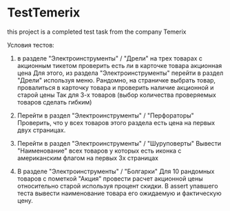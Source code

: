 # TestTemerix
this project is a completed test task from the company Temerix

Условия тестов:

1. в разделе "Электроинструменты" / "Дрели" на  трех товарах с акционным тикетом  проверить есть ли в карточке товара акционная цена
Для этого, из раздела "Электроинструменты"  перейти в раздел "Дрели"  используя меню.
Рандомно, на страничке выбрать товар, провалиться в карточку товара и проверить наличие акционной и старой цены
Так для 3-х товаров (выбор количества проверяемых товаров сделать гибким)

2. Перейти в раздел "Электроинструменты" / "Перфораторы"
Проверить, что у всех товаров этого раздела есть цена на первых двух страницах.

3. Перейти в раздел "Электроинструменты" / "Шуруповерты"
Вывести "Наименование" всех товаров у которых есть иконка с американским флагом на первых 3х страницах

4. В разделе "Электроинструменты" / "Болгарки"
Для 10 рандомных товаров с пометкой "Акция" провести расчет акционной цены относительно старой используя процент скидки.
В assert упавшего теста вывести наименование товара его ожидаемую и фактическую цену.
